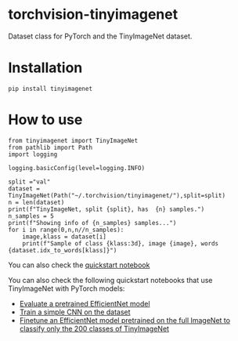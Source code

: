 # torchvision-tinyimagenet
Dataset class for PyTorch and the TinyImageNet dataset.

# Installation

``` pip install tinyimagenet ```

# How to use
````
from tinyimagenet import TinyImageNet
from pathlib import Path
import logging

logging.basicConfig(level=logging.INFO)

split ="val"
dataset = TinyImageNet(Path("~/.torchvision/tinyimagenet/"),split=split)
n = len(dataset)
print(f"TinyImageNet, split {split}, has  {n} samples.")
n_samples = 5
print(f"Showing info of {n_samples} samples...")
for i in range(0,n,n//n_samples):
    image,klass = dataset[i]
    print(f"Sample of class {klass:3d}, image {image}, words {dataset.idx_to_words[klass]}")
````

You can also check the [quickstart notebook](https://colab.research.google.com/drive/1FCDsDJg86mCjyeAWOxDW9iF49goWCx4j?usp=sharing)

You can also check the following quickstart notebooks that use TinyImageNet with PyTorch models:

* [Evaluate a pretrained EfficientNet model](https://colab.research.google.com/github/facundoq/tinyimagenet/blob/main/Eval%20EfficientNet%20with%20TinyImageNet.ipynb#scrollTo=41aVk-yvEV-o)
* [Train a simple CNN on the dataset](
https://colab.research.google.com/github/facundoq/tinyimagenet/blob/main/Train%20basic%20CNN%20with%20TinyImageNet.ipynb#scrollTo=4CiA6z8reXYP)
* [Finetune an EfficientNet model pretrained on the full ImageNet to classify only the 200 classes of TinyImageNet](https://colab.research.google.com/github/facundoq/tinyimagenet/blob/main/Finetune%20EfficientNet%20with%20TinyImageNet.ipynb)


